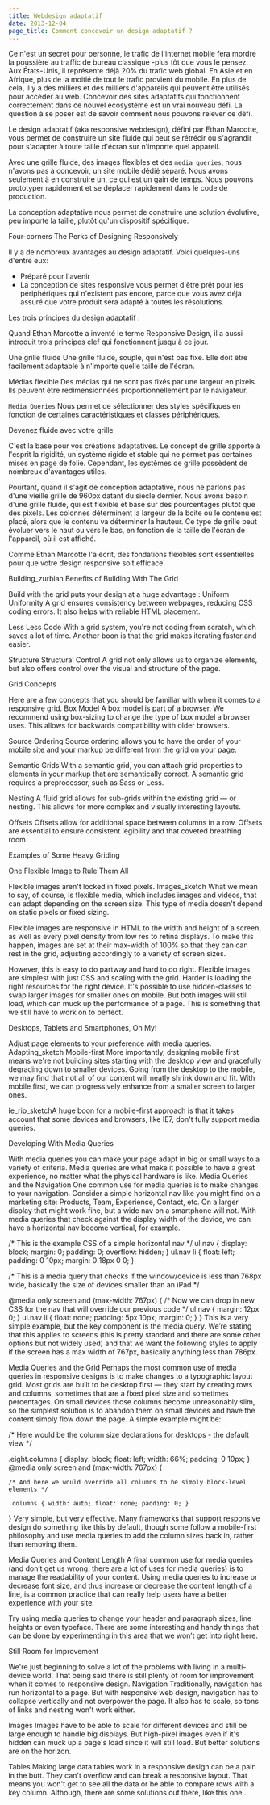 ```yaml
---
title: Webdesign adaptatif
date: 2013-12-04
page_title: Comment concevoir un design adaptatif ?
---
```


Ce n'est un secret pour personne, le trafic de l'internet mobile fera mordre la poussière au traffic de bureau classique -plus tôt que vous le pensez. Aux États-Unis, il représente déjà 20% du trafic web global. En Asie et en Afrique, plus de la moitié de tout le trafic  provient du mobile. En plus de cela, il y a des milliers et des milliers d'appareils qui peuvent être utilisés pour accéder au web. Concevoir des sites adaptatifs qui fonctionnent correctement dans ce nouvel écosystème est un vrai nouveau défi. La question à se poser est de savoir comment nous pouvons relever ce défi.

Le design adaptatif (aka responsive webdesign), défini par Ethan Marcotte, vous permet de construire un site fluide qui peut se rétrécir ou s'agrandir pour s'adapter à toute taille d'écran sur n'importe quel appareil.

Avec une grille fluide, des images flexibles et des `media queries`, nous n'avons pas à concevoir, un site mobile dédié séparé. Nous avons seulement à en construire un, ce qui est un gain de temps. Nous pouvons prototyper rapidement et se déplacer rapidement dans le code de production.

La conception adaptative nous permet de construire une solution évolutive, peu importe la taille, plutôt qu'un dispositif spécifique.



Four-corners
The Perks of Designing Responsively



Il y a de nombreux avantages au design adaptatif. Voici quelques-uns d'entre eux:

* Préparé pour l'avenir
* La conception de sites responsive vous permet d'être prêt pour les périphériques qui n'existent pas encore, parce que vous avez déjà assuré que votre produit sera adapté à toutes les résolutions.

Les trois principes du design adaptatif :

Quand Ethan Marcotte a inventé le terme Responsive Design, il a aussi introduit trois principes clef qui fonctionnent jusqu'à ce jour.

Une grille fluide
Une grille fluide, souple, qui n'est pas fixe. Elle doit être facilement adaptable à n'importe quelle taille de l'écran.

Médias flexible
Des médias qui ne sont pas fixés par une largeur en pixels. Ils peuvent être redimensionnées proportionnellement par le navigateur.

`Media Queries`
Nous permet de sélectionner des styles spécifiques en fonction de certaines caractéristiques et classes périphériques.

Devenez fluide avec votre grille

C'est la base pour vos créations adaptatives.
Le concept de grille apporte à l'esprit la rigidité, un système rigide et stable qui ne permet pas certaines mises en page de folie. Cependant, les systèmes de grille possèdent de nombreux d'avantages utiles.

Pourtant, quand il s'agit de conception adaptative, nous ne parlons pas d'une vieille grille de 960px datant du siècle dernier. Nous avons besoin d'une grille fluide, qui est flexible et basé sur des pourcentages plutôt que des pixels. Les colonnes déterminent la largeur de la boite où le contenu est placé, alors que le contenu va déterminer la hauteur. Ce type de grille peut évoluer vers le haut ou vers le bas, en fonction de la taille de l'écran de l'appareil, où il est affiché.

Comme Ethan Marcotte l'a écrit, des fondations flexibles sont essentielles pour que votre design responsive soit efficace.

Building_zurbian
Benefits of Building With The Grid

Build with the grid puts your design at a huge advantage :
Uniform
Uniformity
A grid ensures consistency between webpages, reducing CSS coding errors. It also helps with reliable HTML placement.

Less
Less Code
With a grid system, you're not coding from scratch, which saves a lot of time. Another boon is that the grid makes iterating faster and easier.

Structure
Structural Control
A grid not only allows us to organize elements, but also offers control over the visual and structure of the page.

Grid Concepts

Here are a few concepts that you should be familiar with when it comes to a responsive grid.
Box Model
A box model is part of a browser. We recommend using box-sizing to change the type of box model a browser uses. This allows for backwards compatibility with older browsers.

Source Ordering
Source ordering allows you to have the order of your mobile site and your markup be different from the grid on your page.

Semantic Grids
With a semantic grid, you can attach grid properties to elements in your markup that are semantically correct. A semantic grid requires a preprocessor, such as Sass or Less.

Nesting
A fluid grid allows for sub-grids within the existing grid — or nesting. This allows for more complex and visually interesting layouts.

Offsets
Offsets allow for additional space between columns in a row. Offsets are essential to ensure consistent legibility and that coveted breathing room.

Examples of Some Heavy Griding

One Flexible Image to Rule Them All

Flexible images aren't locked in fixed pixels.
Images_sketch
What we mean to say, of course, is flexible media, which includes images and videos, that can adapt depending on the screen size. This type of media doesn't depend on static pixels or fixed sizing.

Flexible images are responsive in HTML to the width and height of a screen, as well as every pixel density from low res to retina displays. To make this happen, images are set at their max-width of 100% so that they can can rest in the grid, adjusting accordingly to a variety of screen sizes.

However, this is easy to do partway and hard to do right. Flexible images are simplest with just CSS and scaling with the grid. Harder is loading the right resources for the right device. It's possible to use hidden-classes to swap larger images for smaller ones on mobile. But both images will still load, which can muck up the performance of a page. This is something that we still have to work on to perfect.

Desktops, Tablets and Smartphones, Oh My!

Adjust page elements to your preference with media queries.
Adapting_sketch
Mobile-first
More importantly, designing mobile first means we're not building sites starting with the desktop view and gracefully degrading down to smaller devices. Going from the desktop to the mobile, we may find that not all of our content will neatly shrink down and fit. With mobile first, we can progressively enhance from a smaller screen to larger ones.

Ie_rip_sketchA huge boon for a mobile-first approach is that it takes account that some devices and browsers, like IE7, don't fully support media queries.

Developing With Media Queries

With media queries you can make your page adapt in big or small ways to a variety of criteria. Media queries are what make it possible to have a great experience, no matter what the physical hardware is like.
Media Queries and the Navigation
One common use for media queries is to make changes to your navigation. Consider a simple horizontal nav like you might find on a marketing site: Products, Team, Experience, Contact, etc. On a larger display that might work fine, but a wide nav on a smartphone will not. With media queries that check against the display width of the device, we can have a horizontal nav become vertical, for example.

/* This is the example CSS of a simple horizontal nav */
ul.nav { display: block; margin: 0; padding: 0; overflow: hidden; }
ul.nav li { float: left; padding: 0 10px; margin: 0 18px 0 0; }

/* This is a media query that checks if the window/device is less than 768px wide, basically the size of devices smaller than an iPad */

@media only screen and (max-width: 767px) {
  /* Now we can drop in new CSS for the nav that will override our previous code */
  ul.nav { margin: 12px 0; }
  ul.nav li { float: none; padding: 5px 10px; margin: 0; }
}
This is a very simple example, but the key component is the media query. We’re stating that this applies to screens (this is pretty standard and there are some other options but not widely used) and that we want the following styles to apply if the screen has a max width of 767px, basically anything less than 786px.

Media Queries and the Grid
Perhaps the most common use of media queries in responsive designs is to make changes to a typographic layout grid. Most grids are built to be desktop first — they start by creating rows and columns, sometimes that are a fixed pixel size and sometimes percentages. On small devices those columns become unreasonably slim, so the simplest solution is to abandon them on small devices and have the content simply flow down the page. A simple example might be:

/* Here would be the column size declarations for desktops - the default view */

.eight.columns { display: block; float: left; width: 66%; padding: 0 10px; }
    @media only screen and (max-width: 767px) {

    /* And here we would override all columns to be simply block-level elements */

    .columns { width: auto; float: none; padding: 0; }
}
Very simple, but very effective. Many frameworks that support responsive design do something like this by default, though some follow a mobile-first philosophy and use media queries to add the column sizes back in, rather than removing them.

Media Queries and Content Length
A final common use for media queries (and don’t get us wrong, there are a lot of uses for media queries) is to manage the readability of your content. Using media queries to increase or decrease font size, and thus increase or decrease the content length of a line, is a common practice that can really help users have a better experience with your site.

Try using media queries to change your header and paragraph sizes, line heights or even typeface. There are some interesting and handy things that can be done by experimenting in this area that we won’t get into right here.

Still Room for Improvement

We're just beginning to solve a lot of the problems with living in a multi-device world. That being said there is still plenty of room for improvement when it comes to responsive design.
Navigation
Traditionally, navigation has run horizontal to a page. But with responsive web design, navigation has to collapse vertically and not overpower the page. It also has to scale, so tons of links and nesting won't work either.

Images
Images have to be able to scale for different devices and still be large enough to handle big displays. But high-pixel images even if it's hidden can muck up a page's load since it will still load. But better solutions are on the horizon.

Tables
Making large data tables work in a responsive design can be a pain in the butt. They can't overflow and can break a responsive layout. That means you won't get to see all the data or be able to compare rows with a key column. Although, there are some solutions out there, like this one .


